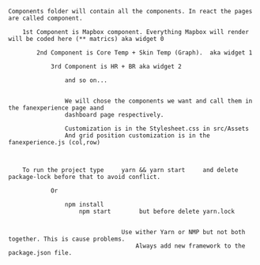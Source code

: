     Components folder will contain all the components. In react the pages are called component. 
    
        1st Component is Mapbox component. Everything Mapbox will render will be coded here (** matrics) aka widget 0
        
            2nd Component is Core Temp + Skin Temp (Graph).  aka widget 1
            
                3rd Component is HR + BR aka widget 2
                
                    and so on...


                    We will chose the components we want and call them in the fanexperience page aand 
                    dashboard page respectively.

                    Customization is in the Stylesheet.css in src/Assets 
                    And grid position customization is in the fanexperience.js (col,row)
                    


        To run the project type     yarn && yarn start     and delete package-lock before that to avoid conflict.
                
                Or
                
                    npm install
                        npm start        but before delete yarn.lock
                        
                        
                                    Use wither Yarn or NMP but not both together. This is cause problems. 
                                        Always add new framework to the package.json file. 

